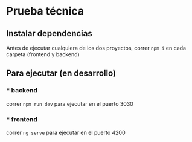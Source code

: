 # Prueba técnica

## Instalar dependencias

Antes de ejecutar cualquiera de los dos proyectos, correr `npm i` en cada carpeta (frontend y backend)

## Para ejecutar (en desarrollo)

### \* backend

correr `npm run dev` para ejecutar en el puerto 3030

### \* frontend

correr `ng serve` para ejecutar en el puerto 4200
